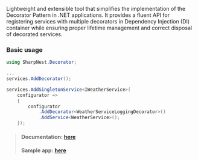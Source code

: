 
Lightweight and extensible tool that simplifies the implementation of the Decorator Pattern in .NET applications.
It provides a fluent API for registering services with multiple decorators in Dependency Injection (DI) container while ensuring proper lifetime management and correct disposal of decorated services.

### Basic usage

```cs
using SharpNest.Decorator;

...
services.AddDecorator();
```

```cs
services.AddSingletonService<IWeatherService>(
    configurator =>
    {
        configurator
            .AddDecorator<WeatherServiceLoggingDecorator>()
            .AddService<WeatherService>();
    });
```

> #### Documentation: [here](https://github.com/AnastasKosstow/sharp-nest/blob/main/docs/fluent-decorator.md)
> #### Sample app: [here](https://github.com/AnastasKosstow/sharp-nest/tree/main/samples/decorator/src/SharpNest.Samples.Decorator)